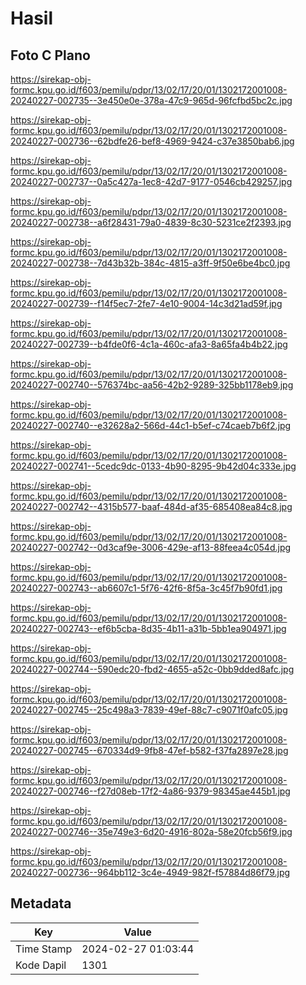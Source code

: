 # Hasil

## Foto C Plano

https://sirekap-obj-formc.kpu.go.id/f603/pemilu/pdpr/13/02/17/20/01/1302172001008-20240227-002735--3e450e0e-378a-47c9-965d-96fcfbd5bc2c.jpg

https://sirekap-obj-formc.kpu.go.id/f603/pemilu/pdpr/13/02/17/20/01/1302172001008-20240227-002736--62bdfe26-bef8-4969-9424-c37e3850bab6.jpg

https://sirekap-obj-formc.kpu.go.id/f603/pemilu/pdpr/13/02/17/20/01/1302172001008-20240227-002737--0a5c427a-1ec8-42d7-9177-0546cb429257.jpg

https://sirekap-obj-formc.kpu.go.id/f603/pemilu/pdpr/13/02/17/20/01/1302172001008-20240227-002738--a6f28431-79a0-4839-8c30-5231ce2f2393.jpg

https://sirekap-obj-formc.kpu.go.id/f603/pemilu/pdpr/13/02/17/20/01/1302172001008-20240227-002738--7d43b32b-384c-4815-a3ff-9f50e6be4bc0.jpg

https://sirekap-obj-formc.kpu.go.id/f603/pemilu/pdpr/13/02/17/20/01/1302172001008-20240227-002739--f14f5ec7-2fe7-4e10-9004-14c3d21ad59f.jpg

https://sirekap-obj-formc.kpu.go.id/f603/pemilu/pdpr/13/02/17/20/01/1302172001008-20240227-002739--b4fde0f6-4c1a-460c-afa3-8a65fa4b4b22.jpg

https://sirekap-obj-formc.kpu.go.id/f603/pemilu/pdpr/13/02/17/20/01/1302172001008-20240227-002740--576374bc-aa56-42b2-9289-325bb1178eb9.jpg

https://sirekap-obj-formc.kpu.go.id/f603/pemilu/pdpr/13/02/17/20/01/1302172001008-20240227-002740--e32628a2-566d-44c1-b5ef-c74caeb7b6f2.jpg

https://sirekap-obj-formc.kpu.go.id/f603/pemilu/pdpr/13/02/17/20/01/1302172001008-20240227-002741--5cedc9dc-0133-4b90-8295-9b42d04c333e.jpg

https://sirekap-obj-formc.kpu.go.id/f603/pemilu/pdpr/13/02/17/20/01/1302172001008-20240227-002742--4315b577-baaf-484d-af35-685408ea84c8.jpg

https://sirekap-obj-formc.kpu.go.id/f603/pemilu/pdpr/13/02/17/20/01/1302172001008-20240227-002742--0d3caf9e-3006-429e-af13-88feea4c054d.jpg

https://sirekap-obj-formc.kpu.go.id/f603/pemilu/pdpr/13/02/17/20/01/1302172001008-20240227-002743--ab6607c1-5f76-42f6-8f5a-3c45f7b90fd1.jpg

https://sirekap-obj-formc.kpu.go.id/f603/pemilu/pdpr/13/02/17/20/01/1302172001008-20240227-002743--ef6b5cba-8d35-4b11-a31b-5bb1ea904971.jpg

https://sirekap-obj-formc.kpu.go.id/f603/pemilu/pdpr/13/02/17/20/01/1302172001008-20240227-002744--590edc20-fbd2-4655-a52c-0bb9dded8afc.jpg

https://sirekap-obj-formc.kpu.go.id/f603/pemilu/pdpr/13/02/17/20/01/1302172001008-20240227-002745--25c498a3-7839-49ef-88c7-c9071f0afc05.jpg

https://sirekap-obj-formc.kpu.go.id/f603/pemilu/pdpr/13/02/17/20/01/1302172001008-20240227-002745--670334d9-9fb8-47ef-b582-f37fa2897e28.jpg

https://sirekap-obj-formc.kpu.go.id/f603/pemilu/pdpr/13/02/17/20/01/1302172001008-20240227-002746--f27d08eb-17f2-4a86-9379-98345ae445b1.jpg

https://sirekap-obj-formc.kpu.go.id/f603/pemilu/pdpr/13/02/17/20/01/1302172001008-20240227-002746--35e749e3-6d20-4916-802a-58e20fcb56f9.jpg

https://sirekap-obj-formc.kpu.go.id/f603/pemilu/pdpr/13/02/17/20/01/1302172001008-20240227-002736--964bb112-3c4e-4949-982f-f57884d86f79.jpg


## Metadata

| Key        | Value               |
| ---------- | ------------------- |
| Time Stamp | 2024-02-27 01:03:44 |
| Kode Dapil | 1301                |




